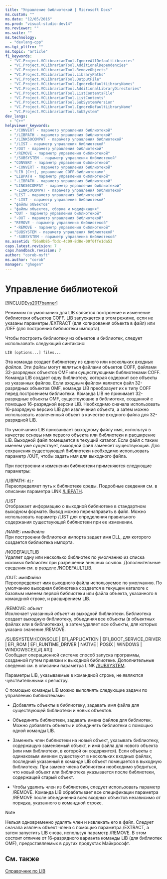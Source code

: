 ```yaml
---
title: "Управление библиотекой | Microsoft Docs"
ms.custom: ""
ms.date: "12/05/2016"
ms.prod: "visual-studio-dev14"
ms.reviewer: ""
ms.suite: ""
ms.technology: 
  - "devlang-cpp"
ms.tgt_pltfrm: ""
ms.topic: "article"
f1_keywords: 
  - "VC.Project.VCLibrarianTool.IgnoreAllDefaultLibraries"
  - "VC.Project.VCLibrarianTool.AdditionalDependencies"
  - "VC.Project.VCLibrarianTool.RemoveObjects"
  - "VC.Project.VCLibrarianTool.LibraryPaths"
  - "VC.Project.VCLibrarianTool.OutputFile"
  - "VC.Project.VCLibrarianTool.IgnoreDefaultLibraryNames"
  - "VC.Project.VCLibrarianTool.AdditionalLibraryDirectories"
  - "VC.Project.VCLibrarianTool.ListContentsFile"
  - "VC.Project.VCLibrarianTool.ListContents"
  - "VC.Project.VCLibrarianTool.SubSystemVersion"
  - "VC.Project.VCLibrarianTool.IgnoreDefaultLibraryName"
  - "VC.Project.VCLibrarianTool.SubSystem"
dev_langs: 
  - "C++"
helpviewer_keywords: 
  - "/CONVERT - параметр управления библиотекой"
  - "/LIBPATH - параметр управления библиотекой"
  - "/LINK50COMPAT - параметр управления библиотекой"
  - "/LIST - параметр управления библиотекой"
  - "/OUT - параметр управления библиотекой"
  - "/REMOVE - параметр управления библиотекой"
  - "/SUBSYSTEM - параметр управления библиотекой"
  - "CONVERT - параметр управления библиотекой"
  - "-CONVERT - параметр управления библиотекой"
  - "LIB [C++], управление COFF-библиотеками"
  - "LIBPATH - параметр управления библиотекой"
  - "-LIBPATH - параметр управления библиотекой"
  - "LINK50COMPAT - параметр управления библиотекой"
  - "-LINK50COMPAT - параметр управления библиотекой"
  - "LIST - параметр управления библиотекой"
  - "-LIST - параметр управления библиотекой"
  - "файлы объектов"
  - "файлы объектов, сборка и модификация"
  - "OUT - параметр управления библиотекой"
  - "-OUT - параметр управления библиотекой"
  - "REMOVE - параметр управления библиотекой"
  - "-REMOVE - параметр управления библиотекой"
  - "SUBSYSTEM - параметр управления библиотекой"
  - "-SUBSYSTEM - параметр управления библиотекой"
ms.assetid: f56a8b85-fbdc-4c09-8d8e-00f0ffe1da53
caps.latest.revision: 7
caps.handback.revision: 7
author: "corob-msft"
ms.author: "corob"
manager: "ghogen"
---
```

# Управление библиотекой
[!INCLUDE[vs2017banner](../../assembler/inline/includes/vs2017banner.md)]

Режимом по умолчанию для LIB является построение и изменение библиотеки объектов COFF.  LIB запускается в этом режиме, если не указаны параметры \/EXTRACT \(для копирования объекта в файл\) или \/DEF \(для построения библиотеки импорта\).  
  
 Чтобы построить библиотеку из объектов и библиотек, следует использовать следующий синтаксис:  
  
```  
LIB [options...] files...  
```  
  
 Эта команда создает библиотеку из одного или нескольких *входных файлов*.  Эти *файлы* могут являться файлами объектов COFF, файлами 32\-разрядных объектов OMF или существующими библиотеками COFF.  Команда LIB создает одну библиотеку, которая содержит все объекты из указанных файлов.  Если входным файлом является файл 32\-разрядных объектов OMF, команда LIB преобразует их к типу COFF перед построением библиотеки.  Команда LIB не принимает 32\-разрядные объекты OMF, существующие в библиотеке, созданной с помощью 16\-разрядной версии LIB.  Необходимо сначала использовать 16\-разрядную версию LIB для извлечения объекта, а затем можно использовать извлеченный объект в качестве входного файла для 32\-разрядной LIB.  
  
 По умолчанию LIB присваивает выходному файлу имя, используя в качестве основы имя первого объекта или библиотеки и расширение LIB.  Выходной файл помещается в текущий каталог.  Если файл с таким именем уже существует, выходной файл заменяет существующий.  Для сохранения существующей библиотеки необходимо использовать параметр \/OUT, чтобы задать имя для выходного файла.  
  
 При построении и изменении библиотеки применяются следующие параметры:  
  
 \/LIBPATH: `dir`  
 Переопределяет путь к библиотеке среды.  Подробные сведения см. в описании параметра LINK [\/LIBPATH](../../build/reference/libpath-additional-libpath.md).  
  
 \/LIST  
 Отображает информацию о выходной библиотеке в стандартном выходном формате.  Вывод можно перенаправить в файл.  Можно использовать параметр \/LIST для определения правильного содержания существующей библиотеки при ее изменении.  
  
 \/NAME: *имяФайла*  
 При построении библиотеки импорта задает имя DLL, для которого создается библиотека импорта.  
  
 \/NODEFAULTLIB  
 Удаляет одну или несколько библиотек по умолчанию из списка искомых библиотек при разрешении внешних ссылок.  Дополнительные сведения см. в разделе [\/NODEFAULTLIB](../../build/reference/nodefaultlib-ignore-libraries.md).  
  
 \/OUT: *имяФайла*  
 Переопределяет имя выходного файла используемое по умолчанию.  По умолчанию выходная библиотека создается в текущем каталоге с базовым именем первой библиотеки или файла объекта, указанного в командной строке, и расширением LIB.  
  
 \/REMOVE: *объект*  
 Исключает указанный *объект* из выходной библиотеки.  Библиотека создает выходную библиотеку, объединяя все объекты \(в объектных файлах или в библиотеках\), а затем удаляет все объекты, для которых указано значение \/REMOVE.  
  
 \/SUBSYSTEM:{CONSOLE &#124; EFI\_APPLICATION &#124; EFI\_BOOT\_SERVICE\_DRIVER &#124; EFI\_ROM &#124; EFI\_RUNTIME\_DRIVER &#124; NATIVE &#124; POSIX &#124; WINDOWS &#124; WINDOWSCE}\[,\#\[.\#\#\]\]  
 Сообщает операционной системе способ запуска программы, созданной путем привязки к выходной библиотеке.  Дополнительные сведения см. в описании параметра LINK [\/SUBSYSTEM](../../build/reference/subsystem-specify-subsystem.md).  
  
 Параметры LIB, указываемые в командной строке, не являются чувствительными к регистру.  
  
 С помощью команды LIB можно выполнять следующие задачи по управлению библиотеками:  
  
-   Добавлять объекты в библиотеку, задавать имя файла для существующей библиотеки и новых объектов.  
  
-   Объединять библиотеки, задавать имена файлов для библиотек.  Можно добавлять объекты и объединять библиотеки с помощью одной команды LIB.  
  
-   Заменить член библиотеки на новый объект, указывать библиотеку, содержащую заменяемый объект, и имя файла для нового объекта \(или имя библиотеки, в которой он содержится\).  Если объекты с одинаковым именем существуют в нескольких входных файлах, последний указанный в команде LIB объект помещается в выходную библиотеку.  При замене члена библиотеки необходимо убедиться, что новый объект или библиотека указывается после библиотеки, содержащей старый объект.  
  
-   Чтобы удалить член из библиотеки, следует использовать параметр \/REMOVE.  Команда LIB обрабатывает все спецификации параметра \/REMOVE после объединения всех входных объектов независимо от порядка, указанного в командной строке.  
  
> [!NOTE]
>  Нельзя одновременно удалять член и извлекать его в файл.  Следует сначала извлечь объект члена с помощью параметра \/EXTRACT, а затем запустить LIB снова, используя параметр \/REMOVE.  В этом состоит отличие от 16\-разрядного варианта команды LIB \(для библиотек OMF\), предоставляемых в других продуктах Майкрософт.  
  
## См. также  
 [Справочник по LIB](../../build/reference/lib-reference.md)